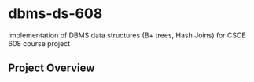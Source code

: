 # dbms-ds-608
Implementation of DBMS data structures (B+ trees, Hash Joins) for CSCE 608 course project

## Project Overview
